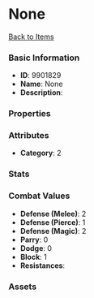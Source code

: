 # None



[Back to Items](../items.md)

### Basic Information

- **ID**: 9901829
- **Name**: None
- **Description**: 

### Properties


### Attributes

- **Category**: 2

### Stats


### Combat Values

- **Defense (Melee)**: 2
- **Defense (Pierce)**: 1
- **Defense (Magic)**: 2
- **Parry**: 0
- **Dodge**: 0
- **Block**: 1
- **Resistances**: 

### Assets



